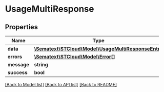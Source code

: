 # UsageMultiResponse

## Properties
| Name        | Type                                                                              | Description | Notes      |
| ----------- | --------------------------------------------------------------------------------- | ----------- | ---------- |
| **data**    | [**\Sematext\STCloud\Model\UsageMultiResponseEntry**](UsageMultiResponseEntry.md) |             | [optional] |
| **errors**  | [**\Sematext\STCloud\Model\Error[]**](Error.md)                                   |             | [optional] |
| **message** | **string**                                                                        |             | [optional] |
| **success** | **bool**                                                                          |             | [optional] |

[[Back to Model list]](../../README.md#documentation-for-models) [[Back to API list]](../../README.md#documentation-for-api-endpoints) [[Back to README]](../../README.md)
